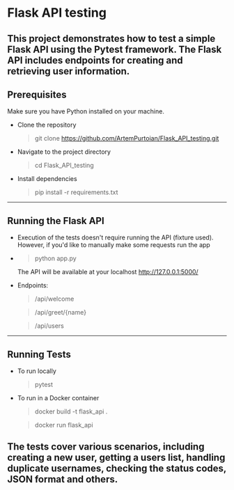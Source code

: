 # Flask API testing

This project demonstrates how to test a simple Flask API using the Pytest framework. 
The Flask API includes endpoints for creating and retrieving user information.
---
## Prerequisites

Make sure you have Python installed on your machine.

* Clone the repository
  > git clone https://github.com/ArtemPurtoian/Flask_API_testing.git

* Navigate to the project directory
  > cd Flask_API_testing

* Install dependencies
  > pip install -r requirements.txt
---
## Running the Flask API

* Execution of the tests doesn't require running the API (fixture used).
However, if you'd like to manually make some requests run the app

* > python app.py

  The API will be available at your localhost http://127.0.0.1:5000/


* Endpoints:
  > /api/welcome 
   
  > /api/greet/{name}
 
  > /api/users
---
## Running Tests

* To run locally
  > pytest
* To run in a Docker container
  > docker build -t flask_api .

  > docker run flask_api



The tests cover various scenarios, including creating a new user, 
getting a users list, handling duplicate usernames, checking the status codes, 
JSON format and others.
---